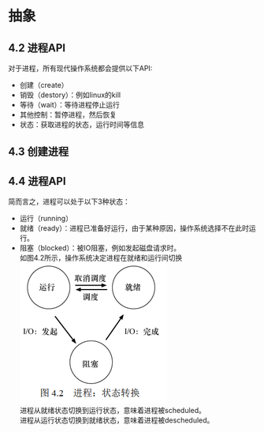 # 抽象
## 4.2 进程API
对于进程，所有现代操作系统都会提供以下API:  
- 创建（create）
- 销毁（destory）：例如linux的kill
- 等待（wait）：等待进程停止运行
- 其他控制：暂停进程，然后恢复
- 状态：获取进程的状态，运行时间等信息
## 4.3 创建进程
## 4.4 进程API
简而言之，进程可以处于以下3种状态：
- 运行（running）
- 就绪（ready）：进程已准备好运行，由于某种原因，操作系统选择不在此时运行。
- 阻塞（blocked）：被IO阻塞，例如发起磁盘请求时。  
如图4.2所示，操作系统决定进程在就绪和运行间切换  
![process state](Chapter4/process_state_transition.png "process state")  
进程从就绪状态切换到运行状态，意味着进程被scheduled。  
进程从运行状态切换到就绪状态，意味着进程被descheduled。  